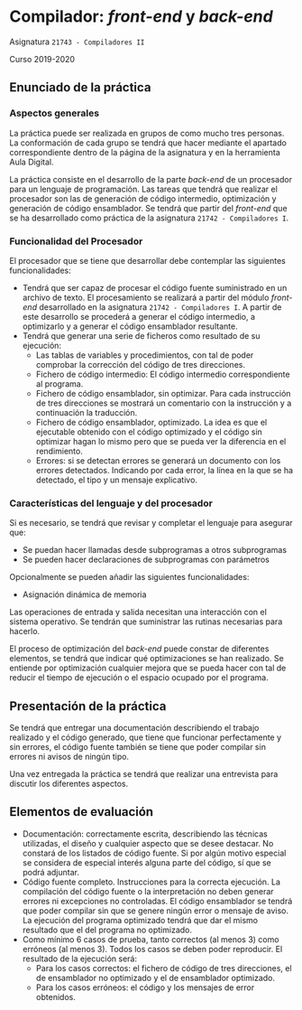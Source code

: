 # Compilador: *front-end* y *back-end*

Asignatura `21743 - Compiladores II`

Curso 2019-2020

## Enunciado de la práctica

### Aspectos generales

La práctica puede ser realizada en grupos de como mucho tres personas. La conformación de cada grupo se tendrá que hacer mediante el apartado correspondiente dentro de la página de la asignatura y en la herramienta Aula Digital.

La práctica consiste en el desarrollo de la parte *back-end* de un procesador para un lenguaje de programación. Las tareas que tendrá que realizar el procesador son las de generación de código intermedio, optimización y generación de código ensamblador. Se tendrá que partir del *front-end* que se ha desarrollado como práctica de la asignatura `21742 - Compiladores I`.

### Funcionalidad del Procesador

El procesador que se tiene que desarrollar debe contemplar las siguientes funcionalidades:

- Tendrá que ser capaz de procesar el código fuente suministrado en un archivo de texto. El procesamiento se realizará a partir del módulo *front-end* desarrollado en la asignatura `21742 - Compiladores I`. A partir de este desarrollo se procederá a generar el código intermedio, a optimizarlo y a generar el código ensamblador resultante.
- Tendrá que generar una serie de ficheros como resultado de su ejecución:
  - Las tablas de variables y procedimientos, con tal de poder comprobar la corrección del código de tres direcciones.
  - Fichero de código intermedio: El código intermedio correspondiente al programa.
  - Fichero de código ensamblador, sin optimizar. Para cada instrucción de tres direcciones se mostrará un comentario con la instrucción y a continuación la traducción.
  - Fichero de código ensamblador, optimizado. La idea es que el ejecutable obtenido con el código optimizado y el código sin optimizar hagan lo mismo pero que se pueda ver la diferencia en el rendimiento.
  - Errores: si se detectan errores se generará un documento con los errores detectados. Indicando por cada error, la línea en la que se ha detectado, el tipo y un mensaje explicativo.

### Características del lenguaje y del procesador

Si es necesario, se tendrá que revisar y completar el lenguaje para asegurar que:

- Se puedan hacer llamadas desde subprogramas a otros subprogramas
- Se pueden hacer declaraciones de subprogramas con parámetros

Opcionalmente se pueden añadir las siguientes funcionalidades:

- Asignación dinámica de memoria

Las operaciones de entrada y salida necesitan una interacción con el sistema operativo. Se tendrán que suministrar las rutinas necesarias para hacerlo.

El proceso de optimización del *back-end* puede constar de diferentes elementos, se tendrá que indicar qué optimizaciones se han realizado. Se entiende por optimización cualquier mejora que se pueda hacer con tal de reducir el tiempo de ejecución o el espacio ocupado por el programa.

## Presentación de la práctica

Se tendrá que entregar una documentación describiendo el trabajo realizado y el código generado, que tiene que funcionar perfectamente y sin errores, el código fuente también se tiene que poder compilar sin errores ni avisos de ningún tipo.

Una vez entregada la práctica se tendrá que realizar una entrevista para discutir los diferentes aspectos.

## Elementos de evaluación

- Documentación: correctamente escrita, describiendo las técnicas utilizadas, el diseño y cualquier aspecto que se desee destacar. No constará de los listados de código fuente. Si por algún motivo especial se considera de especial interés alguna parte del código, sí que se podrá adjuntar.
- Código fuente completo. Instrucciones para la correcta ejecución. La compilación del código fuente o la interpretación no deben generar errores ni excepciones no controladas. El código ensamblador se tendrá que poder compilar sin que se genere ningún error o mensaje de aviso. La ejecución del programa optimizado tendrá que dar el mismo resultado que el del programa no optimizado.
- Como mínimo 6 casos de prueba, tanto correctos (al menos 3) como erróneos (al menos 3). Todos los casos se deben poder reproducir. El resultado de la ejecución será:
  - Para los casos correctos: el fichero de código de tres direcciones, el de ensamblador no optimizado y el de ensamblador optimizado.
  - Para los casos erróneos: el código y los mensajes de error obtenidos.
